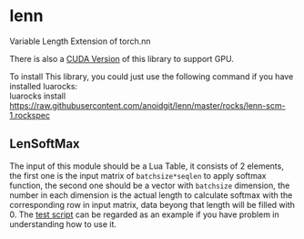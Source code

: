 # lenn
Variable Length Extension of torch.nn

There is also a [CUDA Version](https://github.com/anoidgit/culenn) of this library to support GPU.

To install This library, you could just use the following command if you have installed luarocks:  
luarocks install https://raw.githubusercontent.com/anoidgit/lenn/master/rocks/lenn-scm-1.rockspec

## LenSoftMax
The input of this module should be a Lua Table, it consists of 2 elements, the first one is the input matrix of `batchsize*seqlen` to apply softmax function, the second one should be a vector with `batchsize` dimension, the number in each dimension is the actual length to calculate softmax with the corresponding row in input matrix, data beyong that length will be filled with 0. The [test script](https://github.com/anoidgit/lenn/blob/master/test/lensoftmax.lua) can be regarded as an example if you have problem in understanding how to use it.
